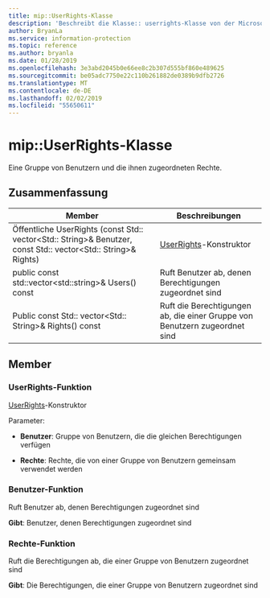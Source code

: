 ```yaml
---
title: mip::UserRights-Klasse
description: 'Beschreibt die Klasse:: userrights-Klasse von der Microsoft Information Protection (MIP) SDK.'
author: BryanLa
ms.service: information-protection
ms.topic: reference
ms.author: bryanla
ms.date: 01/28/2019
ms.openlocfilehash: 3e3abd2045b0e66ee8c2b307d555bf860e489625
ms.sourcegitcommit: be05adc7750e22c110b261882de0389b9dfb2726
ms.translationtype: MT
ms.contentlocale: de-DE
ms.lasthandoff: 02/02/2019
ms.locfileid: "55650611"
---
```

# <a name="class-mipuserrights"></a>mip::UserRights-Klasse 
Eine Gruppe von Benutzern und die ihnen zugeordneten Rechte.
  
## <a name="summary"></a>Zusammenfassung
 Member                        | Beschreibungen                                
--------------------------------|---------------------------------------------
Öffentliche UserRights (const Std:: vector\<Std:: String\>& Benutzer, const Std:: vector\<Std:: String\>& Rights)  |  [UserRights](class_mip_userrights.md)-Konstruktor
public const std::vector\<std::string\>& Users() const  |  Ruft Benutzer ab, denen Berechtigungen zugeordnet sind
Public const Std:: vector\<Std:: String\>& Rights() const  |  Ruft die Berechtigungen ab, die einer Gruppe von Benutzern zugeordnet sind
  
## <a name="members"></a>Member
  
### <a name="userrights-function"></a>UserRights-Funktion
[UserRights](class_mip_userrights.md)-Konstruktor

Parameter:  
* **Benutzer**: Gruppe von Benutzern, die die gleichen Berechtigungen verfügen 


* **Rechte**: Rechte, die von einer Gruppe von Benutzern gemeinsam verwendet werden


  
### <a name="users-function"></a>Benutzer-Funktion
Ruft Benutzer ab, denen Berechtigungen zugeordnet sind

  
**Gibt**: Benutzer, denen Berechtigungen zugeordnet sind
  
### <a name="rights-function"></a>Rechte-Funktion
Ruft die Berechtigungen ab, die einer Gruppe von Benutzern zugeordnet sind

  
**Gibt**: Die Berechtigungen, die einer Gruppe von Benutzern zugeordnet sind